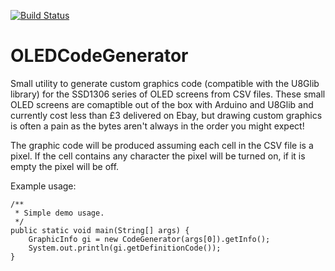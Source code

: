 [![Build Status](https://travis-ci.org/berry120/OLEDCodeGenerator.svg?branch=master)](https://travis-ci.org/berry120/OLEDCodeGenerator)

# OLEDCodeGenerator
Small utility to generate custom graphics code (compatible with the U8Glib library) for the SSD1306 series of OLED screens from CSV files. These small OLED screens are comaptible out of the box with Arduino and U8Glib and currently cost less than £3 delivered on Ebay, but drawing custom graphics is often a pain as the bytes aren't always in the order you might expect!

The graphic code will be produced assuming each cell in the CSV file is a pixel. If the cell contains any character the pixel will be turned on, if it is empty the pixel will be off.

Example usage:

    /**
     * Simple demo usage.
     */
    public static void main(String[] args) {
        GraphicInfo gi = new CodeGenerator(args[0]).getInfo();
        System.out.println(gi.getDefinitionCode());
    }
